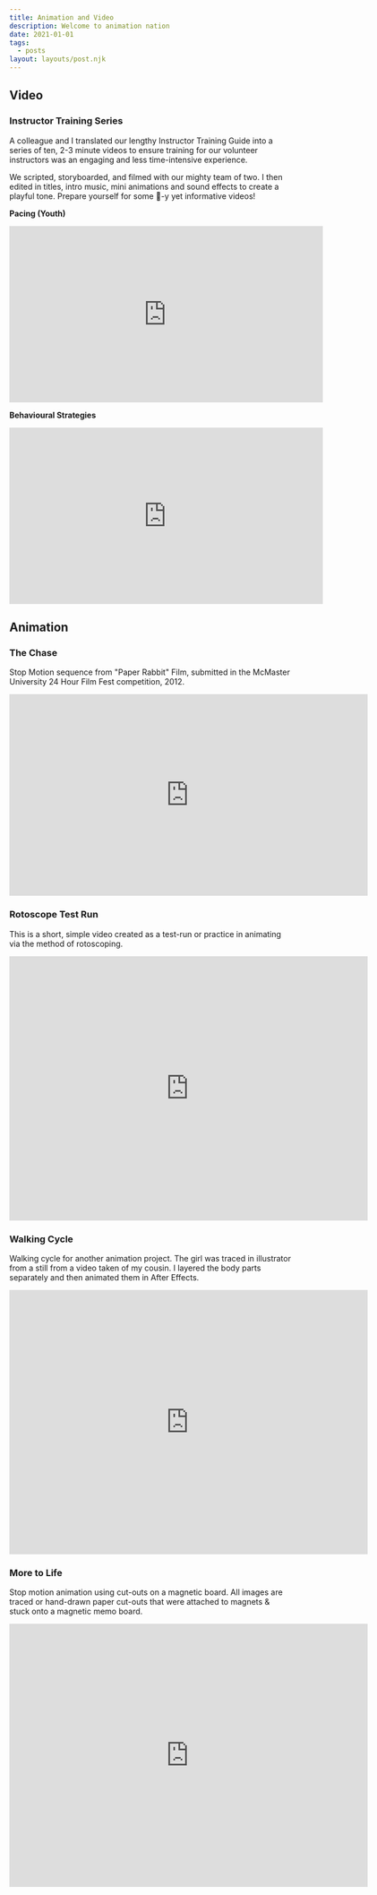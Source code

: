 ```yaml
---
title: Animation and Video
description: Welcome to animation nation
date: 2021-01-01
tags:
  - posts
layout: layouts/post.njk
---
```


## Video

### Instructor Training Series

A colleague and I translated our lengthy Instructor Training Guide into a series of ten, 2-3 minute videos to ensure training for our volunteer instructors was an engaging and less time-intensive experience. 

We scripted, storyboarded, and filmed with our mighty team of two. I then edited in titles, intro music, mini animations and sound effects to create a playful tone. Prepare yourself for some 🧀-y yet informative videos! 

**Pacing (Youth)**

<iframe width="560" height="315" src="https://www.youtube.com/embed/lX24NNA1lko" title="YouTube video player" frameborder="0" allow="accelerometer; autoplay; clipboard-write; encrypted-media; gyroscope; picture-in-picture" allowfullscreen></iframe>

**Behavioural Strategies**

<iframe width="560" height="315" src="https://www.youtube.com/embed/i7vMetlw1BU" title="YouTube video player" frameborder="0" allow="accelerometer; autoplay; clipboard-write; encrypted-media; gyroscope; picture-in-picture" allowfullscreen></iframe>


## Animation

### The Chase

Stop Motion sequence from "Paper Rabbit" Film, submitted in the McMaster University 24 Hour Film Fest competition, 2012.

<iframe title="vimeo-player" src="https://player.vimeo.com/video/54242302?h=9808c7d294" width="640" height="360" frameborder="0" allowfullscreen></iframe>

### Rotoscope Test Run

This is a short, simple video created as a test-run or practice in animating via the method of rotoscoping.

<iframe title="vimeo-player" src="https://player.vimeo.com/video/37711837?h=dcd5e82123" width="640" height="472" frameborder="0" allowfullscreen></iframe>

### Walking Cycle

Walking cycle for another animation project. The girl was traced in illustrator from a still from a video taken of my cousin.  I layered the body parts separately and then animated them in After Effects.

<iframe title="vimeo-player" src="https://player.vimeo.com/video/36498268?h=b235b2f37c" width="640" height="472" frameborder="0" allowfullscreen></iframe>

### More to Life

Stop motion animation using cut-outs on a magnetic board. All images are traced or hand-drawn paper cut-outs that were attached to magnets & stuck onto a magnetic memo board.

<iframe title="vimeo-player" src="https://player.vimeo.com/video/54196509?h=268945a6e3" width="640" height="470" frameborder="0" allowfullscreen></iframe>

